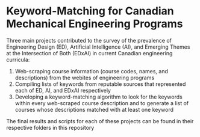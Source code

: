 # Keyword-Matching for Canadian Mechanical Engineering Programs

Three main projects contributed to the survey of the prevalence of Engineering Design (ED), Artificial Intelligence (AI), and Emerging Themes at the Intersection of Both (EDxAI) in current Canadian engineering curricula:

1. Web-scraping course information (course codes, names, and descriptions) from the webites of engineering programs
2. Compiling lists of keywords from reputable sources that represented each of ED, AI, and EDxAI respectively
3. Developing a keyword-matching algorithm to look for the keywords within every web-scraped course description and to generate a list of courses whose descriptions matched with at least one keyword

The final results and scripts for each of these projects can be found in their respective folders in this repository
